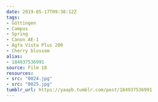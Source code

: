 ```yaml
---
date: 2019-05-17T09:38:12Z
tags:
- Göttingen
- Campus
- Spring
- Canon AE-1
- Agfa Vista Plus 200
- Cherry blossom
alias:
- 184937536991
source: Film 18
resources:
- src: "0024.jpg"
- src: "0025.jpg"
tumblr_url: https://yaapb.tumblr.com/post/184937536991
---
```


